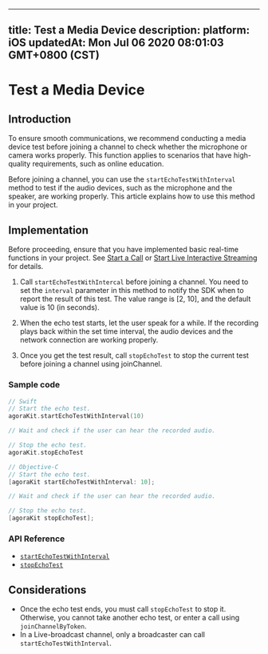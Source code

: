 
---
title: Test a Media Device
description: 
platform: iOS
updatedAt: Mon Jul 06 2020 08:01:03 GMT+0800 (CST)
---
# Test a Media Device
## Introduction

To ensure smooth communications, we recommend conducting a media device test before joining a channel to check whether the microphone or camera works properly. This function applies to scenarios that have high-quality requirements, such as online education.

Before joining a channel, you can use the `startEchoTestWithInterval` method to test if the audio devices, such as the microphone and the speaker, are working properly. This article explains how to use this method in your project.

## Implementation

Before proceeding, ensure that you have implemented basic real-time functions in your project. See [Start a  Call](../../en/Voice/start_call_ios.md) or [Start Live Interactive Streaming](../../en/Voice/start_live_ios.md) for details.

1. Call `startEchoTestWithIntercal` before joining a channel. You need to set the `interval` parameter in this method to notify the SDK when to report the result of this test. The value range is [2, 10], and the default value is 10 (in seconds).

2. When the echo test starts, let the user speak for a while. If the recording plays back within the set time interval, the audio devices and the network connection are working properly.

3. Once you get the test result, call `stopEchoTest` to stop the current test before joining a channel using joinChannel.

### Sample code

```swift
// Swift
// Start the echo test.
agoraKit.startEchoTestWithInterval(10)

// Wait and check if the user can hear the recorded audio.

// Stop the echo test.
agoraKit.stopEchoTest
```

```objective-c
// Objective-C
// Start the echo test.
[agoraKit startEchoTestWithInterval: 10];

// Wait and check if the user can hear the recorded audio.

// Stop the echo test.
[agoraKit stopEchoTest];
```

### API Reference

- [`startEchoTestWithInterval`](https://docs.agora.io/en/Voice/API%20Reference/oc/Classes/AgoraRtcEngineKit.html#//api/name/startEchoTestWithInterval:successBlock:)
- [`stopEchoTest`](https://docs.agora.io/en/Voice/API%20Reference/oc/Classes/AgoraRtcEngineKit.html#//api/name/stopEchoTest)

## Considerations

- Once the echo test ends, you must call `stopEchoTest` to stop it. Otherwise, you cannot take another echo test, or enter a call using `joinChannelByToken`.
- In a Live-broadcast channel, only a broadcaster can call `startEchoTestWithInterval`. 
